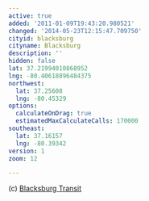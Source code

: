 ```yaml
---
active: true
added: '2011-01-09T19:43:20.980521'
changed: '2014-05-23T12:15:47.709750'
cityid: blacksburg
cityname: Blacksburg
description: ''
hidden: false
lat: 37.21994010868952
lng: -80.40618896484375
northwest:
  lat: 37.25608
  lng: -80.45329
options:
  calculateOnDrag: true
  estimatedMaxCalculateCalls: 170000
southeast:
  lat: 37.16157
  lng: -80.39342
version: 1
zoom: 12

---
```


(c) [Blacksburg Transit](http://www.blacksburg.gov/)
